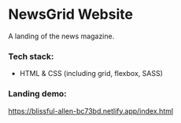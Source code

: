 # NewsGrid Website

A landing of the news magazine. 

### Tech stack:
- HTML & CSS (including grid, flexbox, SASS)

### Landing demo:
https://blissful-allen-bc73bd.netlify.app/index.html

